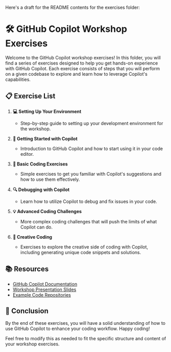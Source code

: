 Here's a draft for the README contents for the exercises folder:

# 🛠️ GitHub Copilot Workshop Exercises

Welcome to the GitHub Copilot workshop exercises! In this folder, you will find a series of exercises designed to help you get hands-on experience with GitHub Copilot. Each exercise consists of steps that you will perform on a given codebase to explore and learn how to leverage Copilot's capabilities.

## 📋 Exercise List

1. **💻 Setting Up Your Environment**
   - Step-by-step guide to setting up your development environment for the workshop.

2. **🚀 Getting Started with Copilot**
   - Introduction to GitHub Copilot and how to start using it in your code editor.

3. **🧩 Basic Coding Exercises**
   - Simple exercises to get you familiar with Copilot's suggestions and how to use them effectively.

4. **🔍 Debugging with Copilot**
   - Learn how to utilize Copilot to debug and fix issues in your code.

5. **💡 Advanced Coding Challenges**
   - More complex coding challenges that will push the limits of what Copilot can do.

6. **🎨 Creative Coding**
   - Exercises to explore the creative side of coding with Copilot, including generating unique code snippets and solutions.

## 📚 Resources

- [GitHub Copilot Documentation](https://docs.github.com/en/copilot)
- [Workshop Presentation Slides](link-to-slides)
- [Example Code Repositories](link-to-repositories)

## 🏁 Conclusion

By the end of these exercises, you will have a solid understanding of how to use GitHub Copilot to enhance your coding workflow. Happy coding!

Feel free to modify this as needed to fit the specific structure and content of your workshop exercises.
